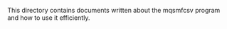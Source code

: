 This directory contains documents written about the
mqsmfcsv program and how to use it efficiently.
